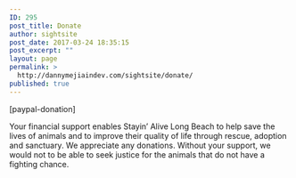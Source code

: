 ```yaml
---
ID: 295
post_title: Donate
author: sightsite
post_date: 2017-03-24 18:35:15
post_excerpt: ""
layout: page
permalink: >
  http://dannymejiaindev.com/sightsite/donate/
published: true
---
```

<p style="text-align: left;">
  [paypal-donation]
</p> Your financial support enables Stayin’ Alive Long Beach to help save the lives of animals and to improve their quality of life through rescue, adoption and sanctuary. We appreciate any donations. Without your support, we would not to be able to seek justice for the animals that do not have a fighting chance.